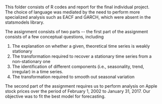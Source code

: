 This folder consists of R codes and report for the final individual project. The choice of language was mediated by the need to perform more specialized analysis such as EACF and GARCH, which were absent in the statsmodels library.

The assignment consists of two parts --  the first part of the assignment consists of a few conceptual questions, including 
1. The explanation on whether a given, theoretical time series is weakly stationary
2. The transformation required to recover a stationary time series from a non-stationary one
3. The identification of different components (i.e., seasonality, trend, irregular) in a time series.
4. The transformation required to smooth out seasonal variation

The second part of the assignment requires us to perform analysis on Apple stock prices over the period of February 1, 2002 to January 31, 2017. Our objective was to fit the best model for forecasting.
